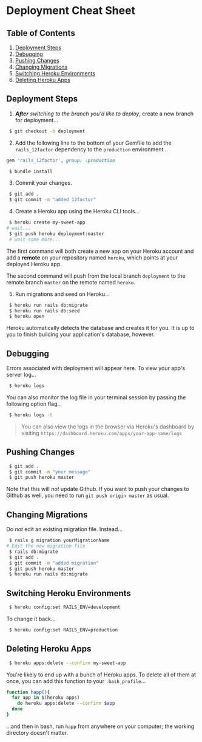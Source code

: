 # Deployment Cheat Sheet

## Table of Contents

  1. [Deployment Steps](#deployment-steps)
  2. [Debugging](#debugging)
  3. [Pushing Changes](#pushing-changes)
  4. [Changing Migrations](#changing-steps)
  5. [Switching Heroku Environments](#swithcing-heroku-environments)
  6. [Deleting Heroku Apps](#deleting-heroku-apps)

## Deployment Steps

1. *__After__ switching to the branch you'd like to deploy*, create a new branch for deployment...

```bash
 $ git checkout -b deployment
```

2. Add the following line to the bottom of your Gemfile to add the `rails_12factor` dependency to the `production` environment...

```rb
gem 'rails_12factor', group: :production
```

```bash
 $ bundle install
```

3. Commit your changes.

```bash
 $ git add .
 $ git commit -m "added 12factor"
```

4. Create a Heroku app using the Heroku CLI tools...

```bash
 $ heroku create my-sweet-app
# wait...
 $ git push heroku deployment:master
 # wait some more...
```

The first command will both create a new app on your Heroku account and add a **remote** on your repository named `heroku`, which points at your deployed Heroku app.

The second command will push from the local branch `deployment` to the remote branch `master` on the remote named `heroku`.

5. Run migrations and seed on Heroku...

```bash
 $ heroku run rails db:migrate
 $ heroku run rails db:seed
 $ heroku open
```

Heroku automatically detects the database and creates it for you. It is up to you to finish building your application's database, however.

## Debugging

Errors associated with deployment will appear here. To view your app's server log...

```bash
 $ heroku logs
```

You can also monitor the log file in your terminal session by passing the following option flag...

```bash
 $ heroku logs -t
```

> You can also view the logs in the browser via Heroku's dashboard by visiting `https://dashboard.heroku.com/apps/your-app-name/logs`

## Pushing Changes

```bash
 $ git add .
 $ git commit -m "your message"
 $ git push heroku master
```

Note that this will *not* update Github. If you want to push your changes to Github as well, you need to run `git push origin master` as usual.

## Changing Migrations

Do *not* edit an existing migration file. Instead...

```bash
 $ rails g migration yourMigrationName
# Edit the new migration file
 $ rails db:migrate
 $ git add .
 $ git commit -m "added migration"
 $ git push heroku master
 $ heroku run rails db:migrate
```

## Switching Heroku Environments

```bash
 $ heroku config:set RAILS_ENV=development
```

To change it back...

```bash
 $ heroku config:set RAILS_ENV=production
```

## Deleting Heroku Apps

```sh
 $ heroku apps:delete --confirm my-sweet-app
```

You're likely to end up with a bunch of Heroku apps. To delete all of them at once, you can add this function to your `.bash_profile`...

```sh
function happ(){
  for app in $(heroku apps)
    do heroku apps:delete --confirm $app
  done
}
```

...and then in bash, run `happ` from anywhere on your computer; the working directory doesn't matter.
